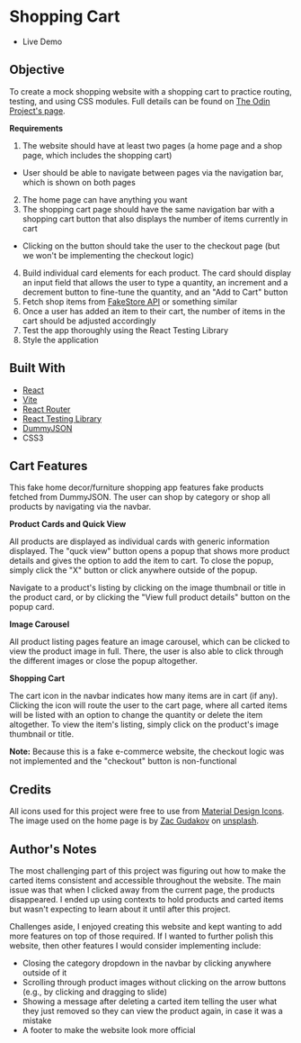# Shopping Cart

- Live Demo

## Objective

To create a mock shopping website with a shopping cart to practice routing, testing, and using CSS modules. Full details can be found on [The Odin Project's page](https://www.theodinproject.com/lessons/node-path-react-new-shopping-cart).

**Requirements**

1. The website should have at least two pages (a home page and a shop page, which includes the shopping cart)
 - User should be able to navigate between pages via the navigation bar, which is shown on both pages
2. The home page can have anything you want
3. The shopping cart page should have the same navigation bar with a shopping cart button that also displays the number of items currently in cart
 - Clicking on the button should take the user to the checkout page (but we won't be implementing the checkout logic)
4. Build individual card elements for each product. The card should display an input field that allows the user to type a quantity, an increment and a decrement button to fine-tune the quantity, and an "Add to Cart" button
5. Fetch shop items from [FakeStore API](https://fakestoreapi.com/) or something similar
6. Once a user has added an item to their cart, the number of items in the cart should be adjusted accordingly
7. Test the app thoroughly using the React Testing Library
8. Style the application


## Built With

- [React](https://react.dev/)
- [Vite](https://vitejs.dev/)
- [React Router](https://reactrouter.com/en/6.17.0/start/tutorial)
- [React Testing Library](https://testing-library.com/)
- [DummyJSON](https://dummyjson.com/)
- CSS3

## Cart Features

This fake home decor/furniture shopping app features fake products fetched from DummyJSON. The user can shop by category or shop all products by navigating via the navbar.

**Product Cards and Quick View**

All products are displayed as individual cards with generic information displayed. The "quck view" button opens a popup that shows more product details and gives the option to add the item to cart. To close the popup, simply click the "X" button or click anywhere outside of the popup.

Navigate to a product's listing by clicking on the image thumbnail or title in the product card, or by clicking the "View full product details" button on the popup card.

**Image Carousel**

All product listing pages feature an image carousel, which can be clicked to view the product image in full. There, the user is also able to click through the different images or close the popup altogether.

**Shopping Cart**

The cart icon in the navbar indicates how many items are in cart (if any). Clicking the icon will route the user to the cart page, where all carted items will be listed with an option to change the quantity or delete the item altogether. To view the item's listing, simply click on the product's image thumbnail or title.

**Note:** Because this is a fake e-commerce website, the checkout logic was not implemented and the "checkout" button is non-functional

## Credits

All icons used for this project were free to use from [Material Design Icons](https://pictogrammers.com/library/mdi/). The image used on the home page is by [Zac Gudakov](https://unsplash.com/photos/white-and-brown-living-room-set-ztWpwTEx728) on [unsplash](https://unsplash.com/).

## Author's Notes

The most challenging part of this project was figuring out how to make the carted items consistent and accessible throughout the website. The main issue was that when I clicked away from the current page, the products disappeared. I ended up using contexts to hold products and carted items but wasn't expecting to learn about it until after this project.

Challenges aside, I enjoyed creating this website and kept wanting to add more features on top of those required. If I wanted to further polish this website, then other features I would consider implementing include:
- Closing the category dropdown in the navbar by clicking anywhere outside of it
- Scrolling through product images without clicking on the arrow buttons (e.g., by clicking and dragging to slide)
- Showing a message after deleting a carted item telling the user what they just removed so they can view the product again, in case it was a mistake
- A footer to make the website look more official